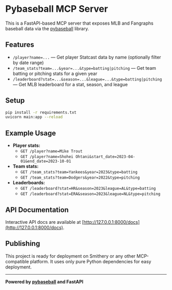 # Pybaseball MCP Server

This is a FastAPI-based MCP server that exposes MLB and Fangraphs baseball data via the [pybaseball](https://pypi.org/project/pybaseball/) library.

## Features
- `/player?name=...` — Get player Statcast data by name (optionally filter by date range)
- `/team_stats?team=...&year=...&type=batting|pitching` — Get team batting or pitching stats for a given year
- `/leaderboard?stat=...&season=...&league=...&type=batting|pitching` — Get MLB leaderboard for a stat, season, and league

## Setup
```bash
pip install -r requirements.txt
uvicorn main:app --reload
```

## Example Usage
- **Player stats:**
  - `GET /player?name=Mike Trout`
  - `GET /player?name=Shohei Ohtani&start_date=2023-04-01&end_date=2023-10-01`
- **Team stats:**
  - `GET /team_stats?team=Yankees&year=2023&type=batting`
  - `GET /team_stats?team=Dodgers&year=2022&type=pitching`
- **Leaderboards:**
  - `GET /leaderboard?stat=HR&season=2023&league=AL&type=batting`
  - `GET /leaderboard?stat=ERA&season=2023&league=NL&type=pitching`

## API Documentation
Interactive API docs are available at [http://127.0.0.1:8000/docs](http://127.0.0.1:8000/docs).

## Publishing
This project is ready for deployment on Smithery or any other MCP-compatible platform. It uses only pure Python dependencies for easy deployment.

---

**Powered by [pybaseball](https://pypi.org/project/pybaseball/) and FastAPI**
